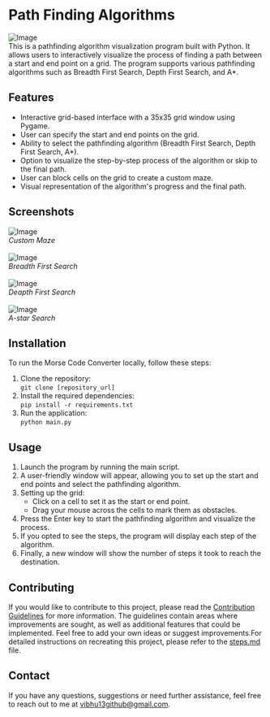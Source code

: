 # Path Finding Algorithms
![Image](./images/path_finder.png)<br>
This is a pathfinding algorithm visualization program built with Python. It allows users to interactively visualize the process of finding a path between a start and end point on a grid. The program supports various pathfinding algorithms such as Breadth First Search, Depth First Search, and A*.
## Features
- Interactive grid-based interface with a 35x35 grid window using Pygame.
- User can specify the start and end points on the grid.
- Ability to select the pathfinding algorithm (Breadth First Search, Depth First Search, A*).
- Option to visualize the step-by-step process of the algorithm or skip to the final path.
- User can block cells on the grid to create a custom maze.
- Visual representation of the algorithm's progress and the final path.
## Screenshots
![Image](./images/custom_maze.png)<br>
*Custom Maze*<br><br>
![Image](./images/bfs.png)<br>
*Breadth First Search*<br><br>
![Image](./images/dfs.png)<br>
*Deapth First Search*<br><br>
![Image](./images/astar.png)<br>
*A-star Search*
## Installation
To run the Morse Code Converter locally, follow these steps:
1. Clone the repository:<br>
   ```git clone [repository_url]```
3. Install the required dependencies:<br>
   ```pip install -r requirements.txt```
5. Run the application:<br>
   ```python main.py```
## Usage
1. Launch the program by running the main script.
2. A user-friendly window will appear, allowing you to set up the start and end points and select the pathfinding algorithm.
3. Setting up the grid:
    - Click on a cell to set it as the start or end point.
    - Drag your mouse across the cells to mark them as obstacles.
4. Press the Enter key to start the pathfinding algorithm and visualize the process.
5. If you opted to see the steps, the program will display each step of the algorithm.
6. Finally, a new window will show the number of steps it took to reach the destination.
## Contributing
If you would like to contribute to this project, please read the [Contribution Guidelines](https://github.com/blubu/path-finder/blob/main/contribution_guidelines.md) for more information. The guidelines contain areas where improvements are sought, as well as additional features that could be implemented. Feel free to add your own ideas or suggest improvements.For detailed instructions on recreating this project, please refer to the [steps.md](https://github.com/blubu/path-finder/blob/main/steps.md) file.
## Contact
If you have any questions, suggestions or need further assistance, feel free to reach out to me at vibhu13github@gmail.com.
